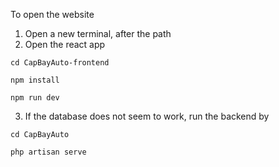 To open the website
1. Open a new terminal, after the path
2. Open the react app
 
`cd CapBayAuto-frontend`

`npm install`

`npm run dev`

3. If the database does not seem to work, run the backend by
 
`cd CapBayAuto`

`php artisan serve`
